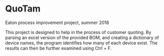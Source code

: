 # QuoTam
Eaton process improvement project, summer 2018 

This project is designed to help in the process of customer quoting. By parsing an excel version of the provided BOM, and creating a dictionary of device names, the program identifies how many of each device exist. The results can then be further examined using Ctrl + F. 


